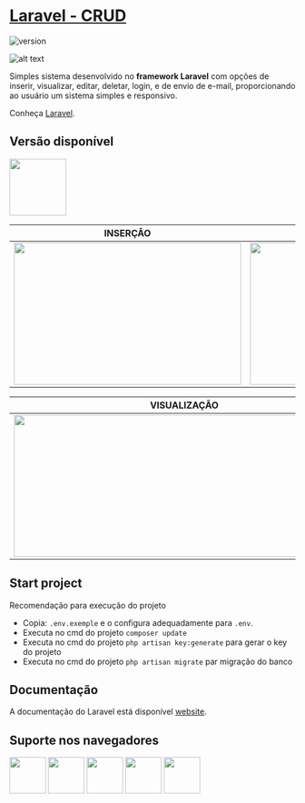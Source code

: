 # [Laravel - CRUD](https://laravel.com)

![version](https://img.shields.io/badge/version-1.0.0-blue.svg)

![alt text](https://uploaddeimagens.com.br/images/001/945/918/original/1.PNG "Laravel")

Simples sistema desenvolvido no **framework Laravel** com opções de inserir, visualizar, editar, deletar, login, e de envio de e-mail, proporcionando ao usuário um sistema simples e responsivo.

Conheça [Laravel](https://laravel.com).

## Versão disponível

[<img src="http://www.wallacesilva.com/blog/wp-content/uploads/2015/01/laravel-1.png" width="100" height="100" />](https://laravel.com)

| INSERÇÃO | EDIÇÃO |
| --- | --- |
| <img src="https://uploaddeimagens.com.br/images/001/946/018/original/2.PNG" width="400" height="250" /> | <img src="https://uploaddeimagens.com.br/images/001/946/041/original/5.PNG" width="400" height="250" />

| VISUALIZAÇÃO | CONTATO |
| --- | --- |
|<img src="https://uploaddeimagens.com.br/images/001/946/019/original/3.PNG" width="600" height="250" /> | <img src="https://uploaddeimagens.com.br/images/001/946/020/original/4.PNG" width="600" height="250" />

## Start project

Recomendação para execução do projeto

- Copia: `.env.exemple` e o configura adequadamente para `.env`.
- Executa no cmd do projeto `composer update`
- Executa no cmd do projeto `php artisan key:generate` para gerar o key do projeto
- Executa no cmd do projeto `php artisan migrate` par migração do banco

## Documentação
A documentação do Laravel está disponível  [website](https://laravel.com/docs/).

## Suporte nos navegadores

<img src="https://s3.amazonaws.com/creativetim_bucket/github/browser/chrome.png" width="64" height="64"> <img src="https://s3.amazonaws.com/creativetim_bucket/github/browser/firefox.png" width="64" height="64"> <img src="https://s3.amazonaws.com/creativetim_bucket/github/browser/edge.png" width="64" height="64"> <img src="https://s3.amazonaws.com/creativetim_bucket/github/browser/safari.png" width="64" height="64"> <img src="https://s3.amazonaws.com/creativetim_bucket/github/browser/opera.png" width="64" height="64">
